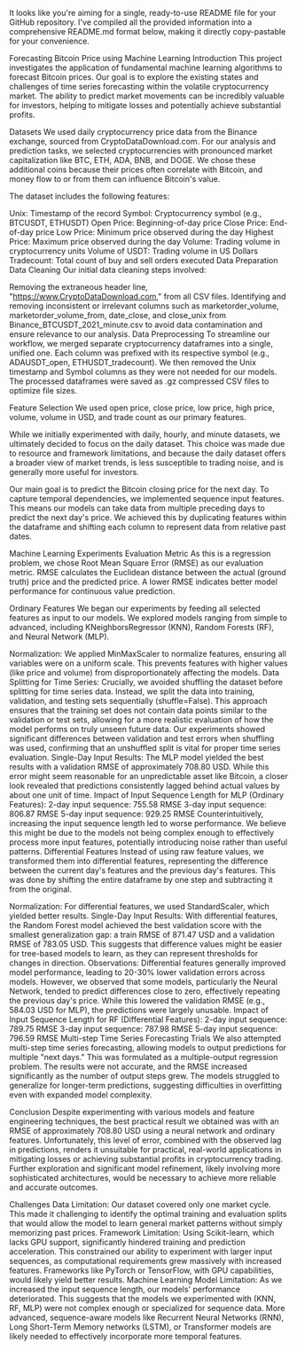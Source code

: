 It looks like you're aiming for a single, ready-to-use README file for your GitHub repository. I've compiled all the provided information into a comprehensive README.md format below, making it directly copy-pastable for your convenience.

Forecasting Bitcoin Price using Machine Learning
Introduction
This project investigates the application of fundamental machine learning algorithms to forecast Bitcoin prices. Our goal is to explore the existing states and challenges of time series forecasting within the volatile cryptocurrency market. The ability to predict market movements can be incredibly valuable for investors, helping to mitigate losses and potentially achieve substantial profits.

Datasets
We used daily cryptocurrency price data from the Binance exchange, sourced from CryptoDataDownload.com. For our analysis and prediction tasks, we selected cryptocurrencies with pronounced market capitalization like BTC, ETH, ADA, BNB, and DOGE. We chose these additional coins because their prices often correlate with Bitcoin, and money flow to or from them can influence Bitcoin's value.

The dataset includes the following features:

Unix: Timestamp of the record
Symbol: Cryptocurrency symbol (e.g., BTCUSDT, ETHUSDT)
Open Price: Beginning-of-day price
Close Price: End-of-day price
Low Price: Minimum price observed during the day
Highest Price: Maximum price observed during the day
Volume: Trading volume in cryptocurrency units
Volume of USDT: Trading volume in US Dollars
Tradecount: Total count of buy and sell orders executed
Data Preparation
Data Cleaning
Our initial data cleaning steps involved:

Removing the extraneous header line, "https://www.CryptoDataDownload.com," from all CSV files.
Identifying and removing inconsistent or irrelevant columns such as marketorder_volume, marketorder_volume_from, date_close, and close_unix from Binance_BTCUSDT_2021_minute.csv to avoid data contamination and ensure relevance to our analysis.
Data Preprocessing
To streamline our workflow, we merged separate cryptocurrency dataframes into a single, unified one. Each column was prefixed with its respective symbol (e.g., ADAUSDT_open, ETHUSDT_tradecount). We then removed the Unix timestamp and Symbol columns as they were not needed for our models. The processed dataframes were saved as .gz compressed CSV files to optimize file sizes.

Feature Selection
We used open price, close price, low price, high price, volume, volume in USD, and trade count as our primary features.

While we initially experimented with daily, hourly, and minute datasets, we ultimately decided to focus on the daily dataset. This choice was made due to resource and framework limitations, and because the daily dataset offers a broader view of market trends, is less susceptible to trading noise, and is generally more useful for investors.

Our main goal is to predict the Bitcoin closing price for the next day. To capture temporal dependencies, we implemented sequence input features. This means our models can take data from multiple preceding days to predict the next day's price. We achieved this by duplicating features within the dataframe and shifting each column to represent data from relative past dates.

Machine Learning Experiments
Evaluation Metric
As this is a regression problem, we chose Root Mean Square Error (RMSE) as our evaluation metric. RMSE calculates the Euclidean distance between the actual (ground truth) price and the predicted price. A lower RMSE indicates better model performance for continuous value prediction.

Ordinary Features
We began our experiments by feeding all selected features as input to our models. We explored models ranging from simple to advanced, including KNeighborsRegressor (KNN), Random Forests (RF), and Neural Network (MLP).

Normalization: We applied MinMaxScaler to normalize features, ensuring all variables were on a uniform scale. This prevents features with higher values (like price and volume) from disproportionately affecting the models.
Data Splitting for Time Series: Crucially, we avoided shuffling the dataset before splitting for time series data. Instead, we split the data into training, validation, and testing sets sequentially (shuffle=False). This approach ensures that the training set does not contain data points similar to the validation or test sets, allowing for a more realistic evaluation of how the model performs on truly unseen future data. Our experiments showed significant differences between validation and test errors when shuffling was used, confirming that an unshuffled split is vital for proper time series evaluation.
Single-Day Input Results: The MLP model yielded the best results with a validation RMSE of approximately 708.80 USD. While this error might seem reasonable for an unpredictable asset like Bitcoin, a closer look revealed that predictions consistently lagged behind actual values by about one unit of time.
Impact of Input Sequence Length for MLP (Ordinary Features):
2-day input sequence: 755.58 RMSE
3-day input sequence: 806.87 RMSE
5-day input sequence: 929.25 RMSE Counterintuitively, increasing the input sequence length led to worse performance. We believe this might be due to the models not being complex enough to effectively process more input features, potentially introducing noise rather than useful patterns.
Differential Features
Instead of using raw feature values, we transformed them into differential features, representing the difference between the current day's features and the previous day's features. This was done by shifting the entire dataframe by one step and subtracting it from the original.

Normalization: For differential features, we used StandardScaler, which yielded better results.
Single-Day Input Results: With differential features, the Random Forest model achieved the best validation score with the smallest generalization gap: a train RMSE of 871.47 USD and a validation RMSE of 783.05 USD. This suggests that difference values might be easier for tree-based models to learn, as they can represent thresholds for changes in direction.
Observations: Differential features generally improved model performance, leading to 20-30% lower validation errors across models. However, we observed that some models, particularly the Neural Network, tended to predict differences close to zero, effectively repeating the previous day's price. While this lowered the validation RMSE (e.g., 584.03 USD for MLP), the predictions were largely unusable.
Impact of Input Sequence Length for RF (Differential Features):
2-day input sequence: 789.75 RMSE
3-day input sequence: 787.98 RMSE
5-day input sequence: 796.59 RMSE
Multi-step Time Series Forecasting Trials
We also attempted multi-step time series forecasting, allowing models to output predictions for multiple "next days." This was formulated as a multiple-output regression problem. The results were not accurate, and the RMSE increased significantly as the number of output steps grew. The models struggled to generalize for longer-term predictions, suggesting difficulties in overfitting even with expanded model complexity.

Conclusion
Despite experimenting with various models and feature engineering techniques, the best practical result we obtained was with an RMSE of approximately 708.80 USD using a neural network and ordinary features. Unfortunately, this level of error, combined with the observed lag in predictions, renders it unsuitable for practical, real-world applications in mitigating losses or achieving substantial profits in cryptocurrency trading. Further exploration and significant model refinement, likely involving more sophisticated architectures, would be necessary to achieve more reliable and accurate outcomes.

Challenges
Data Limitation: Our dataset covered only one market cycle. This made it challenging to identify the optimal training and evaluation splits that would allow the model to learn general market patterns without simply memorizing past prices.
Framework Limitation: Using Scikit-learn, which lacks GPU support, significantly hindered training and prediction acceleration. This constrained our ability to experiment with larger input sequences, as computational requirements grew massively with increased features. Frameworks like PyTorch or TensorFlow, with GPU capabilities, would likely yield better results.
Machine Learning Model Limitation: As we increased the input sequence length, our models' performance deteriorated. This suggests that the models we experimented with (KNN, RF, MLP) were not complex enough or specialized for sequence data. More advanced, sequence-aware models like Recurrent Neural Networks (RNN), Long Short-Term Memory networks (LSTM), or Transformer models are likely needed to effectively incorporate more temporal features.
